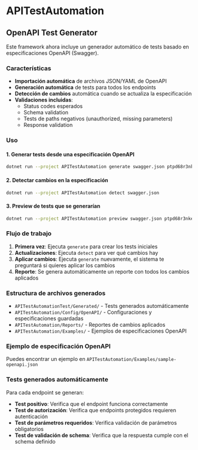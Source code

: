 # APITestAutomation

## OpenAPI Test Generator

Este framework ahora incluye un generador automático de tests basado en especificaciones OpenAPI (Swagger).

### Características

- **Importación automática** de archivos JSON/YAML de OpenAPI
- **Generación automática** de tests para todos los endpoints
- **Detección de cambios** automática cuando se actualiza la especificación
- **Validaciones incluidas**:
  - Status codes esperados
  - Schema validation
  - Tests de paths negativos (unauthorized, missing parameters)
  - Response validation

### Uso

#### 1. Generar tests desde una especificación OpenAPI

```bash
dotnet run --project APITestAutomation generate swagger.json ptpd68r3nke7q5pnutzaaw PPSAutoTestUser0
```

#### 2. Detectar cambios en la especificación

```bash
dotnet run --project APITestAutomation detect swagger.json
```

#### 3. Preview de tests que se generarían

```bash
dotnet run --project APITestAutomation preview swagger.json ptpd68r3nke7q5pnutzaaw PPSAutoTestUser0
```

### Flujo de trabajo

1. **Primera vez**: Ejecuta `generate` para crear los tests iniciales
2. **Actualizaciones**: Ejecuta `detect` para ver qué cambios hay
3. **Aplicar cambios**: Ejecuta `generate` nuevamente, el sistema te preguntará si quieres aplicar los cambios
4. **Reporte**: Se genera automáticamente un reporte con todos los cambios aplicados

### Estructura de archivos generados

- `APITestAutomationTest/Generated/` - Tests generados automáticamente
- `APITestAutomation/Config/OpenAPI/` - Configuraciones y especificaciones guardadas
- `APITestAutomation/Reports/` - Reportes de cambios aplicados
- `APITestAutomation/Examples/` - Ejemplos de especificaciones OpenAPI

### Ejemplo de especificación OpenAPI

Puedes encontrar un ejemplo en `APITestAutomation/Examples/sample-openapi.json`

### Tests generados automáticamente

Para cada endpoint se generan:
- **Test positivo**: Verifica que el endpoint funciona correctamente
- **Test de autorización**: Verifica que endpoints protegidos requieren autenticación
- **Test de parámetros requeridos**: Verifica validación de parámetros obligatorios
- **Test de validación de schema**: Verifica que la respuesta cumple con el schema definido